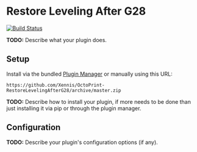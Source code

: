 # Restore Leveling After G28

[![Build Status](https://travis-ci.org/Xennis/OctoPrint-RestoreLevelingAfterG28.svg?branch=master)](https://travis-ci.org/Xennis/OctoPrint-RestoreLevelingAfterG28)

**TODO:** Describe what your plugin does.

## Setup

Install via the bundled [Plugin Manager](https://docs.octoprint.org/en/master/bundledplugins/pluginmanager.html)
or manually using this URL:

    https://github.com/Xennis/OctoPrint-RestoreLevelingAfterG28/archive/master.zip

**TODO:** Describe how to install your plugin, if more needs to be done than just installing it via pip or through
the plugin manager.

## Configuration

**TODO:** Describe your plugin's configuration options (if any).
